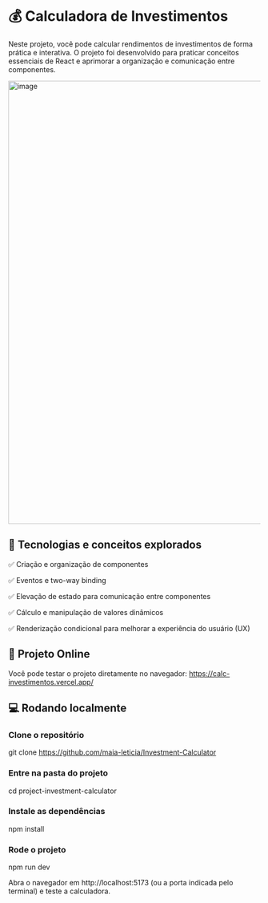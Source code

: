 # 💰 Calculadora de Investimentos
Neste projeto, você pode calcular rendimentos de investimentos de forma prática e interativa.
O projeto foi desenvolvido para praticar conceitos essenciais de React e aprimorar a organização e comunicação entre componentes.

<img width="1710" height="884" alt="image" src="https://github.com/user-attachments/assets/521edb10-10f9-44a5-929f-43f6f9f96498" />

## 🚀 Tecnologias e conceitos explorados

✅ Criação e organização de componentes

✅ Eventos e two-way binding

✅ Elevação de estado para comunicação entre componentes

✅ Cálculo e manipulação de valores dinâmicos

✅ Renderização condicional para melhorar a experiência do usuário (UX)

## 🔗 Projeto Online

Você pode testar o projeto diretamente no navegador: https://calc-investimentos.vercel.app/

## 💻 Rodando localmente

### Clone o repositório
git clone https://github.com/maia-leticia/Investment-Calculator

### Entre na pasta do projeto
cd project-investment-calculator

### Instale as dependências
npm install

### Rode o projeto
npm run dev

Abra o navegador em http://localhost:5173 (ou a porta indicada pelo terminal) e teste a calculadora.
